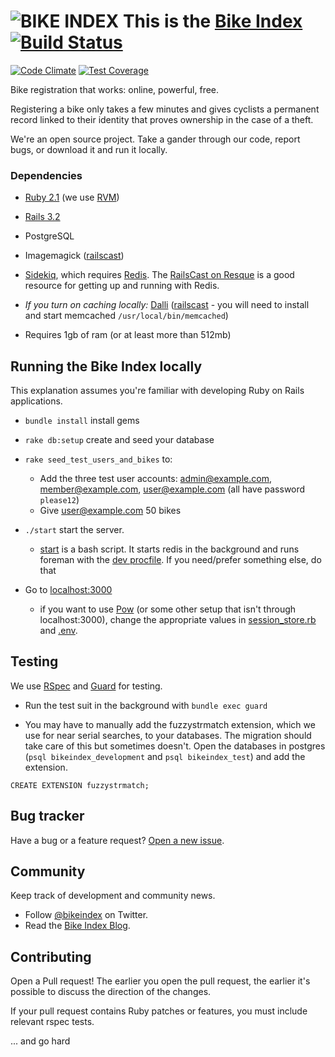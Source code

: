 # ![BIKE INDEX](https://github.com/bikeindex/bike_index/blob/master/bike_index.png?raw=true) This is the [Bike Index](https://www.bikeindex.org) [![Build Status](https://secure.travis-ci.org/bikeindex/bike_index.png)](http://travis-ci.org/bikeindex/bike_index)
[![Code Climate](https://codeclimate.com/github/bikeindex/bike_index/badges/gpa.svg)](https://codeclimate.com/github/bikeindex/bike_index)
[![Test Coverage](https://codeclimate.com/github/bikeindex/bike_index/badges/coverage.svg)](https://codeclimate.com/github/bikeindex/bike_index)

Bike registration that works: online, powerful, free.

Registering a bike only takes a few minutes and gives cyclists a permanent record linked to their identity that proves ownership in the case of a theft.

We're an open source project. Take a gander through our code, report bugs, or download it and run it locally.

### Dependencies

- [Ruby 2.1](http://www.ruby-lang.org/en/) (we use [RVM](https://rvm.io/))

- [Rails 3.2](http://rubyonrails.org/)

- PostgreSQL

- Imagemagick ([railscast](http://railscasts.com/episodes/374-image-manipulation?view=asciicast))

- [Sidekiq](https://github.com/mperham/sidekiq), which requires [Redis](http://redis.io/). The [RailsCast on Resque](http://railscasts.com/episodes/271-resque?view=asciicast) is a good resource for getting up and running with Redis.

- *If you turn on caching locally:* [Dalli](https://github.com/mperham/dalli) ([railscast](http://railscasts.com/episodes/380-memcached-dalli?view=asciicast) - you will need to install and start memcached `/usr/local/bin/memcached`)

- Requires 1gb of ram (or at least more than 512mb)


## Running the Bike Index locally

This explanation assumes you're familiar with developing Ruby on Rails applications.

- `bundle install` install gems

- `rake db:setup` create and seed your database

- `rake seed_test_users_and_bikes` to:
  - Add the three test user accounts: admin@example.com, member@example.com, user@example.com (all have password `please12`)
  - Give user@example.com 50 bikes

- `./start` start the server.

  - [start](start) is a bash script. It starts redis in the background and runs foreman with the [dev procfile](Procfile_development). If you need/prefer something else, do that

- Go to [localhost:3000](http://localhost:3000)

  - if you want to use [Pow](http://pow.cx/) (or some other setup that isn't through localhost:3000), change the appropriate values in [session_store.rb](config/initializers/session_store.rb) and [.env](.env).


## Testing
 
We use [RSpec](https://github.com/rspec/rspec) and [Guard](https://github.com/guard/guard) for testing.
    
- Run the test suit in the background with `bundle exec guard`

- You may have to manually add the fuzzystrmatch extension, which we use for near serial searches, to your databases. The migration should take care of this but sometimes doesn't. Open the databases in postgres (`psql bikeindex_development` and `psql bikeindex_test`) and add the extension.
    
```
CREATE EXTENSION fuzzystrmatch;
```


## Bug tracker

Have a bug or a feature request? [Open a new issue](https://github.com/bikeindex/bike_index/issues/new).


## Community

Keep track of development and community news.

- Follow [@bikeindex](http://twitter.com/bikeindex) on Twitter.
- Read the [Bike Index Blog](https://bikeindex.org/blog).

## Contributing

Open a Pull request! The earlier you open the pull request, the earlier it's possible to discuss the direction of the changes.

If your pull request contains Ruby patches or features, you must include relevant rspec tests.



... and go hard